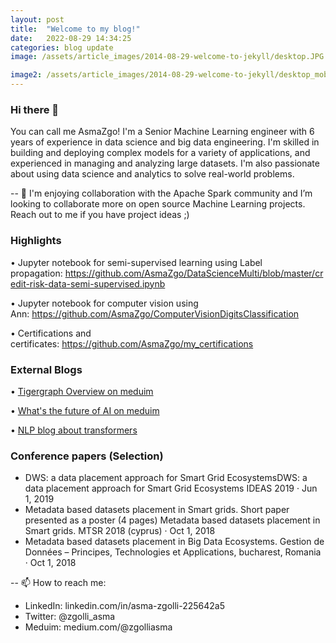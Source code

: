 ```yaml
---
layout: post
title:  "Welcome to my blog!"
date:   2022-08-29 14:34:25
categories: blog update
image: /assets/article_images/2014-08-29-welcome-to-jekyll/desktop.JPG

image2: /assets/article_images/2014-08-29-welcome-to-jekyll/desktop_mobile.jpeg
---
```

### Hi there 👋
You can call me AsmaZgo! I'm a Senior Machine Learning engineer with 6 years of experience in data science and big data engineering. I'm skilled in building and deploying complex models for a variety of applications, and experienced in managing and analyzing
large datasets. I'm also passionate about using data science and analytics to solve real-world problems.

-- 👯 I'm enjoying collaboration with the Apache Spark community and I’m looking to collaborate more on open source Machine Learning projects. Reach out to me if you have project ideas ;)

### Highlights

•	Jupyter notebook for semi-supervised learning using Label propagation: https://github.com/AsmaZgo/DataScienceMulti/blob/master/credit-risk-data-semi-supervised.ipynb

•	Jupyter notebook for computer vision using Ann: https://github.com/AsmaZgo/ComputerVisionDigitsClassification

•	Certifications and certificates: https://github.com/AsmaZgo/my_certifications

### External Blogs
•	<a href="https://medium.com/@zgolliasma/tigergraph-overview-50c949272a5d">Tigergraph Overview on meduim</a>

•	<a href="https://medium.com/@zgolliasma/what-is-the-future-of-ai-adoption-4d74c35ab957">What's the future of AI on meduim</a>

•	<a href="https://d3mlabs.de/?p=1169">NLP blog about transformers</a>

### Conference papers (Selection)
- DWS: a data placement approach for Smart Grid EcosystemsDWS: a data placement approach for Smart Grid Ecosystems
IDEAS 2019 · Jun 1, 2019
-  Metadata based datasets placement in Smart grids. Short paper presented as a poster (4 pages) Metadata based datasets placement in Smart grids. MTSR 2018 (cyprus) · Oct 1, 2018
-  Metadata based datasets placement in Big Data Ecosystems. Gestion de Données – Principes, Technologies et Applications, bucharest, Romania · Oct 1, 2018

-- 📫 How to reach me:
- LinkedIn: linkedin.com/in/asma-zgolli-225642a5
- Twitter: @zgolli_asma
- Meduim: medium.com/@zgolliasma 

 